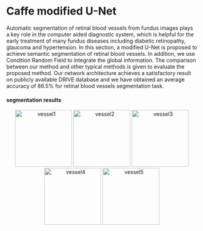 # Caffe modified U-Net
  Automatic segmentation of retinal blood vessels from fundus images plays a key role in the computer aided diagnostic system, which is helpful for the early treatment of many fundus diseases including diabetic retinopathy, glaucoma and hypertension. In this section, a modified U-Net is proposed to achieve semantic segmentation of retinal blood vessels. In addition, we use Condition Random Field to integrate the global information. The comparison between our method and other typical methods is given to evaluate the proposed method. Our network architecture achieves a satisfactory result on publicly available DRIVE database and we have obtained an average accuracy of 86.5% for retinal blood vessels segmentation task.
#### segmentation results
<div align=center>
  <img src="https://github.com/actionLUO/Modified-U-Net-using-Caffeframework/blob/master/picture/01_test.png" width="150" height="150" alt="vessel1"/>
<img src="https://github.com/actionLUO/Modified-U-Net-using-Caffeframework/blob/master/picture/02_test.png" width="150" height="150" alt="vessel2"/>
<img src="https://github.com/actionLUO/Modified-U-Net-using-Caffeframework/blob/master/picture/03_test.png" width="150" height="150" alt="vessel3"/>
<img src="https://github.com/actionLUO/Modified-U-Net-using-Caffeframework/blob/master/picture/04_test.png" width="150" height="150" alt="vessel4"/>
<img src="https://github.com/actionLUO/Modified-U-Net-using-Caffeframework/blob/master/picture/05_test.png" width="150" height="150" alt="vessel5"/</div>
